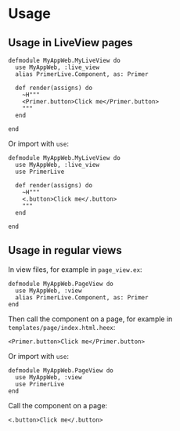 # Usage

## Usage in LiveView pages

```
defmodule MyAppWeb.MyLiveView do
  use MyAppWeb, :live_view
  alias PrimerLive.Component, as: Primer

  def render(assigns) do
    ~H"""
    <Primer.button>Click me</Primer.button>
    """
  end

end
```

Or import with `use`:

```
defmodule MyAppWeb.MyLiveView do
  use MyAppWeb, :live_view
  use PrimerLive

  def render(assigns) do
    ~H"""
    <.button>Click me</.button>
    """
  end

end
```

## Usage in regular views

In view files, for example in `page_view.ex`:

```
defmodule MyAppWeb.PageView do
  use MyAppWeb, :view
  alias PrimerLive.Component, as: Primer
end
```

Then call the component on a page, for example in `templates/page/index.html.heex`:

```
<Primer.button>Click me</Primer.button>
```

Or import with `use`:

```
defmodule MyAppWeb.PageView do
  use MyAppWeb, :view
  use PrimerLive
end
```

Call the component on a page:

```
<.button>Click me</.button>
```
